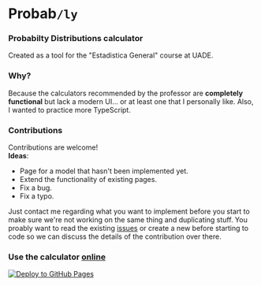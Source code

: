 # Probab`/ly`

### Probabilty Distributions calculator

Created as a tool for the "Estadistica General" course at UADE.

### Why?

Because the calculators recommended by the professor are **completely functional**
but lack a modern UI... or at least one that I personally like.
Also, I wanted to practice more TypeScript.

### Contributions

Contributions are welcome!  
**Ideas**:

-   Page for a model that hasn't been implemented yet.
-   Extend the functionality of existing pages.
-   Fix a bug.
-   Fix a typo.

Just contact me regarding what you want to implement before you start to make sure we're not working on the same thing and duplicating stuff.
You proably want to read the existing [issues](https://github.com/diegoasanch/probably/issues)
or create a new before starting to code so we can discuss the details of the contribution over there.

### Use the calculator [online](https://diegoasanch.github.io/probably/)

[![Deploy to GitHub Pages](https://github.com/diegoasanch/probably/actions/workflows/deploy.yml/badge.svg)](https://github.com/diegoasanch/probably/actions/workflows/deploy.yml)
